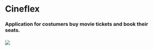 <h1>Cineflex</h1>

<h3>Application for costumers buy movie tickets and book their seats.<h3>

<img src="./assets/cineflex.gif">